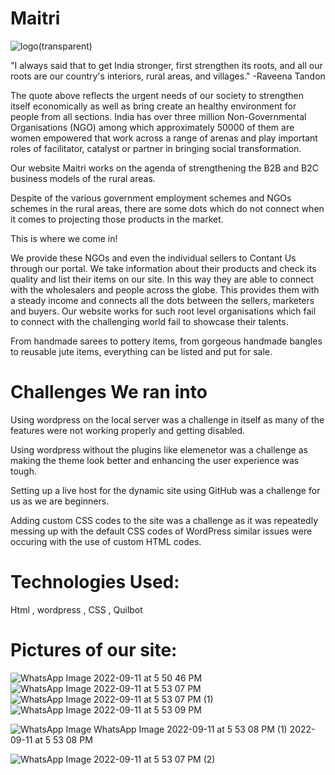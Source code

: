 #                                                                   Maitri
![logo(transparent)](https://user-images.githubusercontent.com/95957394/189527946-5f5231b5-646b-4f89-8833-ce3e8c3fb623.png)


"I always said that to get India stronger, first strengthen its roots, and all our roots are our country's interiors, rural areas, and villages."
                                                                                                                                 -Raveena Tandon

The quote above reflects the urgent needs of our society to strengthen itself economically as well as bring create an healthy environment for people from all sections. India has over three million Non-Governmental Organisations (NGO)  among which approximately 50000 of them are women empowered that work across a range of arenas and play important roles of facilitator, catalyst or partner in bringing social transformation. 

Our website Maitri works on the agenda of strengthening the B2B and B2C business models of the rural areas. 

Despite of the various government employment schemes and NGOs schemes in the rural areas, there are some dots which do not connect when it comes to projecting those products in the market.

This is where we come in!

We provide these NGOs and even the individual sellers to Contant Us through our portal. We take information about their products and check its quality and list their items on our site. In this way they are able to connect with the wholesalers and people across the globe.
This provides them with a steady income and connects all the dots between the sellers, marketers and buyers. Our website works for such root level organisations which fail to connect with the challenging world fail to showcase their talents. 

From handmade sarees to pottery items, from gorgeous handmade bangles to reusable jute items, everything can be listed and put for sale.


# Challenges We ran into

Using wordpress on the local server was a challenge in itself as many of the features were not working properly and getting disabled.

Using wordpress without the plugins like elemenetor was a challenge as making the theme look better and enhancing the user experience was tough.

Setting up a live host for the dynamic site using GitHub was a challenge for us as we are beginners.

Adding custom CSS codes to the site was a challenge as it was repeatedly messing up with the default CSS codes of WordPress similar issues were occuring with the use of custom HTML codes.

# Technologies Used:
Html , wordpress , CSS , Quilbot
# Pictures of our site:
![WhatsApp Image 2022-09-11 at 5 50 46 PM](https://user-images.githubusercontent.com/95957394/189527289-73e62a11-792b-4b72-a406-d51877fdf3b0.jpeg)
![WhatsApp Image 2022-09-11 at 5 53 07 PM](https://user-images.githubusercontent.com/95957394/189527505-6e684331-3215-4623-a679-ef9d8fa8d7df.jpeg)
![WhatsApp Image 2022-09-11 at 5 53 07 PM (1)](https://user-images.githubusercontent.com/95957394/189527506-0178c9e9-602b-49d7-9b6b-364cdc2cecb5.jpeg)
![WhatsApp Image 2022-09-11 at 5 53 09 PM](https://user-images.githubusercontent.com/95957394/189527516-4556d9ef-2ea4-48b9-a242-6f26b18a16dd.jpeg)

![WhatsApp Image ![WhatsApp Image 2022-09-11 at 5 53 08 PM (1)](https://user-images.githubusercontent.com/95957394/189527514-84978d8a-9884-47f1-a201-ac3566e1a5a9.jpeg)
2022-09-11 at 5 53 08 PM](https://user-images.githubusercontent.com/95957394/189527513-5b1b4646-8a03-4842-9d90-2c68908d8996.jpeg)

![WhatsApp Image 2022-09-11 at 5 53 07 PM (2)](https://user-images.githubusercontent.com/95957394/189527509-ca6c19d7-e786-487f-99ec-6f6adf66e967.jpeg)
